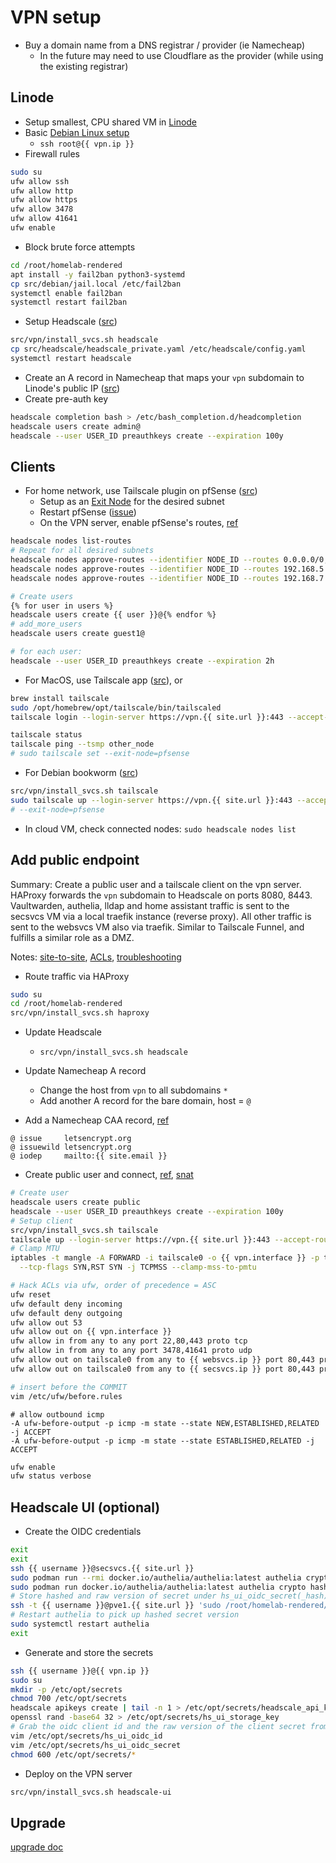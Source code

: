 # VPN setup

- Buy a domain name from a DNS registrar / provider (ie Namecheap)
	- In the future may need to use Cloudflare as the provider (while using the existing registrar)

## Linode
- Setup smallest, CPU shared VM in [Linode](https://www.linode.com/)
- Basic [Debian Linux setup](./debian.md)
  - `ssh root@{{ vpn.ip }}`
- Firewall rules
```bash
sudo su
ufw allow ssh
ufw allow http
ufw allow https
ufw allow 3478
ufw allow 41641
ufw enable
```
- Block brute force attempts
```bash
cd /root/homelab-rendered
apt install -y fail2ban python3-systemd
cp src/debian/jail.local /etc/fail2ban
systemctl enable fail2ban
systemctl restart fail2ban
```
- Setup Headscale ([src](https://headscale.net/running-headscale-linux/))
```bash
src/vpn/install_svcs.sh headscale
cp src/headscale/headscale_private.yaml /etc/headscale/config.yaml
systemctl restart headscale
```

- Create an A record in Namecheap that maps your `vpn` subdomain to Linode's public IP ([src](https://www.namecheap.com/support/knowledgebase/article.aspx/9776/2237/how-to-create-a-subdomain-for-my-domain/))
- Create pre-auth key
```bash
headscale completion bash > /etc/bash_completion.d/headcompletion
headscale users create admin@
headscale --user USER_ID preauthkeys create --expiration 100y
```

## Clients
- For home network, use Tailscale plugin on pfSense ([src](https://www.wundertech.net/how-to-set-up-tailscale-on-pfsense/))
	- Setup as an [Exit Node](https://headscale.net/exit-node/) for the desired subnet
	- Restart pfSense ([issue](https://github.com/tailscale/tailscale/issues/7780))
	- On the VPN server, enable pfSense's routes, [ref](https://headscale.net/stable/ref/routes/)
```bash
headscale nodes list-routes
# Repeat for all desired subnets
headscale nodes approve-routes --identifier NODE_ID --routes 0.0.0.0/0,::/0
headscale nodes approve-routes --identifier NODE_ID --routes 192.168.5.0/24
headscale nodes approve-routes --identifier NODE_ID --routes 192.168.7.0/24

# Create users
{% for user in users %}
headscale users create {{ user }}@{% endfor %}
# add_more_users
headscale users create guest1@

# for each user:
headscale --user USER_ID preauthkeys create --expiration 2h
```
- For MacOS, use Tailscale app ([src](https://github.com/juanfont/headscale/blob/main/hscontrol/templates/apple.html)), or
```bash
brew install tailscale
sudo /opt/homebrew/opt/tailscale/bin/tailscaled
tailscale login --login-server https://vpn.{{ site.url }}:443 --accept-routes --auth-key AUTH_KEY

tailscale status
tailscale ping --tsmp other_node
# sudo tailscale set --exit-node=pfsense
```
- For Debian bookworm ([src](https://tailscale.com/kb/1174/install-debian-bookworm))
```bash
src/vpn/install_svcs.sh tailscale
sudo tailscale up --login-server https://vpn.{{ site.url }}:443 --accept-routes --authkey AUTH_KEY
# --exit-node=pfsense
```
- In cloud VM, check connected nodes: `sudo headscale nodes list`

## Add public endpoint
Summary: Create a public user and a tailscale client on the vpn server. HAProxy forwards the `vpn` subdomain to Headscale on ports 8080, 8443. Vaultwarden, authelia, lldap and home assistant traffic is sent to the secsvcs VM via a local traefik instance (reverse proxy). All other traffic is sent to the websvcs VM also via traefik. Similar to Tailscale Funnel, and fulfills a similar role as a DMZ.

Notes: [site-to-site](https://tailscale.com/kb/1214/site-to-site/), [ACLs](https://tailscale.com/kb/1018/acls/#debugging-acls), [troubleshooting](https://tailscale.com/kb/1023/troubleshooting/#unable-to-make-a-tcp-connection-between-two-nodes)

- Route traffic via HAProxy
```bash
sudo su
cd /root/homelab-rendered
src/vpn/install_svcs.sh haproxy
```
- Update Headscale
  - `src/vpn/install_svcs.sh headscale`
- Update Namecheap A record
	- Change the host from `vpn` to all subdomains `*`
	- Add another A record for the bare domain, host = `@`

- Add a Namecheap CAA record, [ref](https://really-simple-ssl.com/instructions/edit-dns-caa-records-to-allow-lets-encrypt-ssl-certificates/)
```
@ issue		letsencrypt.org
@ issuewild	letsencrypt.org
@ iodep		mailto:{{ site.email }}
```

- Create public user and connect, [ref](https://tailscale.com/kb/1080/cli/#up), [snat](https://tailscale.com/kb/1214/site-to-site)
```bash
# Create user
headscale users create public
headscale --user USER_ID preauthkeys create --expiration 100y
# Setup client
src/vpn/install_svcs.sh tailscale
tailscale up --login-server https://vpn.{{ site.url }}:443 --accept-routes --snat-subnet-routes=false --authkey AUTH_KEY
# Clamp MTU
iptables -t mangle -A FORWARD -i tailscale0 -o {{ vpn.interface }} -p tcp -m tcp \
  --tcp-flags SYN,RST SYN -j TCPMSS --clamp-mss-to-pmtu

# Hack ACLs via ufw, order of precedence = ASC 
ufw reset
ufw default deny incoming
ufw default deny outgoing
ufw allow out 53
ufw allow out on {{ vpn.interface }}
ufw allow in from any to any port 22,80,443 proto tcp
ufw allow in from any to any port 3478,41641 proto udp
ufw allow out on tailscale0 from any to {{ websvcs.ip }} port 80,443 proto tcp
ufw allow out on tailscale0 from any to {{ secsvcs.ip }} port 80,443 proto tcp

# insert before the COMMIT
vim /etc/ufw/before.rules
```
```
# allow outbound icmp
-A ufw-before-output -p icmp -m state --state NEW,ESTABLISHED,RELATED -j ACCEPT
-A ufw-before-output -p icmp -m state --state ESTABLISHED,RELATED -j ACCEPT
```
```bash
ufw enable
ufw status verbose
```

## Headscale UI (optional)
- Create the OIDC credentials
```bash
exit
exit
ssh {{ username }}@secsvcs.{{ site.url }}
sudo podman run --rmi docker.io/authelia/authelia:latest authelia crypto rand --length 72 --charset rfc3986
sudo podman run docker.io/authelia/authelia:latest authelia crypto hash generate pbkdf2 --variant sha512 --random --random.length 72 --random.charset rfc3986
# Store hashed and raw version of secret under hs_ui_oidc_secret(_hash). id under hs_ui_oidc_id
ssh -t {{ username }}@pve1.{{ site.url }} 'sudo /root/homelab-rendered/src/pve1/secret_update.sh secsvcs'
# Restart authelia to pick up hashed secret version
sudo systemctl restart authelia
exit
```
- Generate and store the secrets
```bash
ssh {{ username }}@{{ vpn.ip }}
sudo su
mkdir -p /etc/opt/secrets
chmod 700 /etc/opt/secrets
headscale apikeys create | tail -n 1 > /etc/opt/secrets/headscale_api_key
openssl rand -base64 32 > /etc/opt/secrets/hs_ui_storage_key
# Grab the oidc client id and the raw version of the client secret from the steps above
vim /etc/opt/secrets/hs_ui_oidc_id
vim /etc/opt/secrets/hs_ui_oidc_secret
chmod 600 /etc/opt/secrets/*
```
- Deploy on the VPN server
```bash
src/vpn/install_svcs.sh headscale-ui
```

## Upgrade
[upgrade doc](https://github.com/juanfont/headscale/blob/main/docs/setup/upgrade.md)
